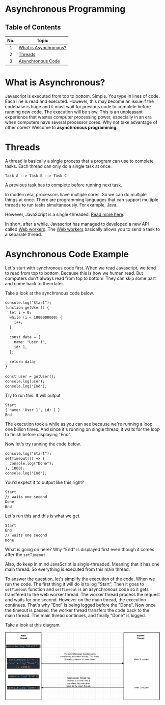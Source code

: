 # Asynchronous Programming

## Table of Contents

| No. | Topic                                          |
| :-: | ---------------------------------------------- |
|  1  | [What is Asynchronous?](#what-is-asynchronous) |
|  2  | [Threads](#threads)                            |
|  3  | [Asynchronous Code](#asynchronous-code-example)        |


# What is Asynchronous?

Javascript is executed from top to bottom. Simple. You type in lines of code. Each line is read and executed. However, this may become an issue if the codebase is huge and it must wait for previous code to complete before running new code. The execution will be slow. This is an unpleasant experience that wastes computer processing power, especially in an era when computers have several processor cores. Why not take advantage of other cores? Welcome to **asynchronous programming**.

# Threads

A thread is basically a single process that a program can use to complete tasks. Each thread can only do a single task at once:

```
Task A --> Task B --> Task C
```

A previous task has to complete before running next task.

In modern era, processors have multiple cores. So we can do multiple things at once. There are programming languages that can support multiple threads to run tasks simultaneously. For example, Java.

However, JavaScript is a single-threaded. [Read more here](https://developer.mozilla.org/en-US/docs/Learn/JavaScript/Asynchronous/Concepts#javascript_is_single-threaded).

In short, after a while. Javascript has managed to developed a new API called [Web workers](https://developer.mozilla.org/en-US/docs/Web/API/Web_Workers_API). The [Web workers](https://developer.mozilla.org/en-US/docs/Web/API/Web_Workers_API) basically allows you to send a task to a separate thread.

# Asynchronous Code Example

Let's start with synchronous code first. When we read Javascript, we tend to read from top to bottom. Because this is how we human read. But computers don't always read from top to bottom. They can skip some part and come back to them later.

Take a look at the synchronous code below.

```
console.log("Start");
function getUser() {
  let i = 0;
  while (i < 1000000000) {
    i++;
  }

  const data = {
    name: "User 1",
    id: 1,
  };

  return data;
}

const user = getUser();
console.log(user);
console.log("End");
```

Try to run this. It will output

```
Start
{ name: 'User 1', id: 1 }
End
```

The execution took a while as you can see because we're running a loop one billion times. And since it's running on single thread, it waits for the loop to finish before displaying "End".

Now let's try running the code below.

```
console.log("Start");
setTimeout(() => {
  console.log("Done");
}, 1000);
console.log("End");
```

You'd expect it to output like this right?
```
Start
// waits one second
Done
End
```

Let's run this and this is what we get.
```
Start
End
// waits one second
Done
```

What is going on here? Why "End" is displayed first even though it comes after the `setTimeout`.

Also, do keep in mind JavaScript is single-threaded. Meaning that it has one main thread. So everything is executed from this main thread.

To answer the question, let's simplify the execution of the code. When we run the code. The first thing it will do is to log "Start". Then it goes to `setTimeout` function and `setTimeout` is an asynchronous code so it gets transfered to the web worker thread. The worker thread process the request and waits for one second. However on the main thread, the execution continues. That's why "End" is being logged before the "Done". Now once the timeout is passed, the worker thread transfers the code back to the main thread. The main thread continues, and finally "Done" is logged.

Take a look at this diagram.  

![The Worker Thread](./assets/worker-thread.png "The Worker Thread")